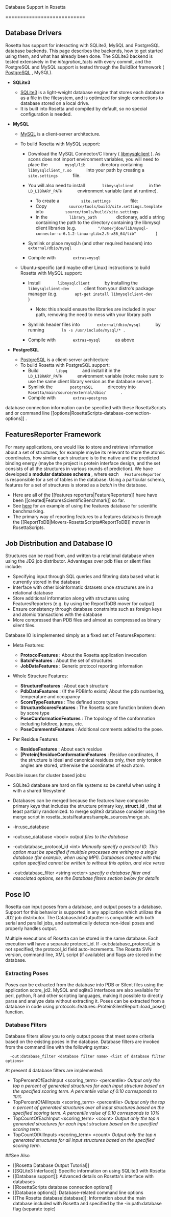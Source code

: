 <!-- --- title: Database IO -->Database Support in Rosetta
===========================

Database Drivers
----------------

Rosetta has support for interacting with SQLite3, MySQL and PostgreSQL database backends. This page describes the backends, how to get started using them, and what has already been done. The SQLite3 backend is tested extensively in the *integration\_tests* with every commit, and the PostgreSQL and MySQL support is tested through the BuildBot framework ( [PostgreSQL](http://buildbot.graylab.jhu.edu:8010/builders/UNC.Mac.PostgreSQL.tests) , MySQL).

-   **SQLite3**
    -   [SQLite3](http://www.sqlite.org/) is a light-weight database engine that stores each database as a file in the filesystem, and is optimized for single connections to database stored on a local drive.
    -   It is built into Rosetta and compiled by default, so no special configuration is needed.

-   **MySQL**
    -   [MySQL](http://www.mysql.com/) is a client-server architecture.
    -   To build Rosetta with MySQL support:
        -   Download the MySQL Connector/C library ( [libmysqlclient](http://dev.mysql.com/downloads/connector/c/) ). As scons does not import environment variables, you will need to place the `        mysql/lib       ` directory containing `        libmysqlclient_r.so       ` into your path by creating a `        site.settings       ` file.
        -   You will also need to install `        libmysqlclient       ` in the `        LD_LIBRARY_PATH       ` environment variable (and at runtime).
            -   To create a `          site.settings         ` file:
            -   Copy `          source/tools/build/site.settings.template         ` into `          source/tools/build/site.settings         `
            -   In the `          library_path         ` dictionary, add a string containing the path to the directory containing the libmysql client libraries (e.g. `          "/home/jdoe/lib/mysql-connector-c-6.1.2-linux-glibc2.5-x86_64/lib"         ` )

        -   Symlink or place mysql.h (and other required headers) into `        external/dbio/mysql       `
        -   Compile with `        extras=mysql       `

    -   Ubuntu-specific (and maybe other Linux) instructions to build Rosetta with MySQL support:
        -   Install `        libmysqlclient       ` by installing the `        libmysqlclient-dev       ` client from your distro's package manager (e.g. `        apt-get install libmysqlclient-dev       ` )
            -   Note: this should ensure the libraries are included in your path, removing the need to mess with your library path

        -   Symlink header files into `        external/dbio/mysql       ` by running `        ln -s /usr/include/mysql/* .       `
        -   Compile with `        extras=mysql       ` as above

-   **PostgreSQL**
    -   [PostgreSQL](http://www.postgresql.org/) is a client-server architecture
    -   To build Rosetta with PostgreSQL support:
        -   Build `        libpq       ` and install it in the `        LD_LIBRARY_PATH       ` environment variable (note: make sure to use the same client library version as the database server).
        -   Symlink the `        postgreSQL       ` direcotry into `        Rosetta/main/source/external/dbio/       ` .
        -   Compile with `        extras=postgres       `

database connection information can be specified with these RosettaScripts and or command line [[options|RosettaScripts-database-connection-options]] .

FeaturesReporter Framework
--------------------------

For many applications, one would like to store and retrieve information about a set of structures, for example maybe its relevant to store the atomic coordinates, how similar each structure is to the native and the predicted binding energy (maybe the project is protein interface design, and the set consists of all the structures in various rounds of prediction). We have developed a **modular database schema** , where each `   FeaturesReporter  ` is responsible for a set of tables in the database. Using a particular schema, features for a set of structures is stored as a *batch* in the database.

-   Here are all of the [[features reporters|FeatureReporters]] have have been [[created|FeaturesScientificBenchmark]] so far.
-   See [here](http://contador.med.unc.edu/features/paper/features_optE_methenz_120710.pdf) for an example of using the features database for scientific benchmarking.
-   The primary way of reporting features to a features databas is through the [[ReportToDB|Movers-RosettaScripts#ReportToDB]] mover in RosettaScripts.

Job Distribution and Database IO
--------------------------------

Structures can be read from, and written to a relational database when using the JD2 job distributor. Advantages over pdb files or silent files include:

-   Specifying input through SQL queries and filtering data based what is currently stored in the database
-   Interface with other bioinformatic datasets once structures are in a relational database
-   Store additional information along with structures using FeaturesReporters (e.g. by using the ReportToDB mover for output)
-   Ensure consistency through database constraints such as foreign keys and atomic transactions with the database
-   More compressed than PDB files and almost as compressed as binary silent files.

Database IO is implemented simply as a fixed set of FeaturesReporters:

-   Meta Features:
    -   **ProtocolFeatures** : About the Rosetta application invocation
    -   **BatchFeatures** : About the set of structures
    -   **JobDataFeatures** : Generic protocol reporting information

-   Whole Structure Features:
    -   **StructureFeatures** : About each structure
    -   **PdbDataFeatures** : (If the PDBInfo exists) About the pdb numbering, temperature and occupancy
    -   **ScoreTypeFeatures** : The defined score types
    -   **StructureScoresFeatures** : The Rosetta score function broken down by score type
    -   **PoseConformationFeatures** : The topology of the conformation including foldtree, jumps, etc.
    -   **PoseCommentsFeatures** : Additional comments added to the pose.

-   Per Residue Features
    -   **ResidueFeatures** : About each residue
    -   **[Protein]ResidueConformationFeatures** : Residue coordinates, if the structure is ideal and canonical residues only, then only torsion angles are stored, otherwise the coordinates of each atom.

Possible issues for cluster based jobs:

-   SQLite3 database are hard on file systems so be careful when using it with a shared filesystem!
-   Databases can be merged because the features have composite primary keys that includes the structure primary key, **struct\_id** , that at least partially randomized. to merge sqlite3 database consider using the merge script in rosetta\_tests/features/sample\_sources/merge.sh.

-   -in:use\_database
-   -out:use\_database \<bool\> *output files to the database*
-   -out:database\_protocol\_id \<int\> *Manually specify a protocol ID. This option must be specified if multiple processes are writing to a single database (for example, when using MPI). Databases created with this option specified cannot be written to without this option, and vice versa*
-   -out:database\_filter \<string vector\> *specify a database filter and associated options, see the Database filters section below for details*

Pose IO
-------

Rosetta can input poses from a database, and output poses to a database. Support for this behavior is supported in any application which utilizes the JD2 job distributor. The DatabaseJobOutputter is compatible with both serial and parallel jobs, and automatically detects non-ideal poses and properly handles output.

Multiple executions of Rosetta can be stored in the same database. Each execution will have a separate protocol\_id. If -out:database\_protocol\_id is not specified, the protocol\_id field auto-increments. The Rosetta SVN version, command line, XML script (if available) and flags are stored in the database.

### Extracting Poses

Poses can be extracted from the database into PDB or Silent files using the application score\_jd2. MySQL and sqlite3 interfaces are also available for perl, python, R and other scripting languages, making it possible to directly parse and analyze data without extracting it. Poses can be extracted from a database in code using protocols::features::ProteinSilentReport::load\_pose() function.

### Database Filters

Database filters allow you to only output poses that meet some criteria based on the existing poses in the database. Database filters are invoked from the command line with the following syntax:

`   -out:database_filter <database filter name> <list of database filter options>  `

At present 4 database filters are implemented:

-   TopPercentOfEachInput \<scoring\_term\> \<percentile\> *Output only the top n percent of generated structures for each input structure based on the specified scoring term. A percentile value of 0.10 corresponds to 10%*
-   TopPercentOfAllInputs \<scoring\_term\> \<percentile\> *Output only the top n percent of generated structures over all input structures based on the specified scoring term. A percentile value of 0.10 corresponds to 10%*
-   TopCountOfEachInput \<scoring\_term\> \<count\> *Output only the top n generated structures for each input structure based on the specified scoring term.*
-   TopCountOfAllInputs \<scoring\_term\> \<count\> *Output only the top n generated structures for all input structures based on the specified scoring term.*

##See Also

* [[Rosetta Database Output Tutorial]]
* [[SQLite3 Interface]]: Specific information on using SQLite3 with Rosetta
* [[Database support]]: Advanced details on Rosetta's interface with databases
* [[RosettaScripts database connection options]]
* [[Database options]]: Database-related command line options
* [[The Rosetta database|database]]: Information about the main database included with Rosetta and specified by the -in:path:database flag (separate topic)